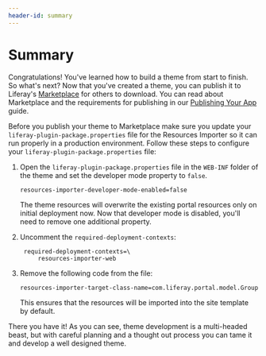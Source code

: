 ```yaml
---
header-id: summary
---
```


# Summary

Congratulations! You've learned how to build a theme from start to finish. So
what's next? Now that you've created a theme, you can publish it to Liferay's
[Marketplace](https://www.liferay.com/marketplace) for others to download. You
can read about Marketplace and the requirements for publishing in our 
[Publishing Your App](/distribute/how-to-publish)
guide.

Before you publish your theme to Marketplace make sure you update your 
`liferay-plugin-package.properties` file for the Resources Importer so it can 
run properly in a production environment. Follow these steps to configure your 
`liferay-plugin-package.properties` file:

1.  Open the `liferay-plugin-package.properties` file in the `WEB-INF`
    folder of the theme and set the developer mode property to `false`.
    
        resources-importer-developer-mode-enabled=false
        
    The theme resources will overwrite the existing portal resources only on 
    initial deployment now. Now that developer mode is disabled, you'll need to
    remove one additional property.   

2. Uncomment the `required-deployment-contexts`:

        required-deployment-contexts=\
            resources-importer-web

3.  Remove the following code from the file:

        resources-importer-target-class-name=com.liferay.portal.model.Group
 
    This ensures that the resources will be imported into the site template by 
    default.
 
There you have it! As you can see, theme development is a multi-headed beast,
but with careful planning and a thought out process you can tame it and develop 
a well designed theme. 

